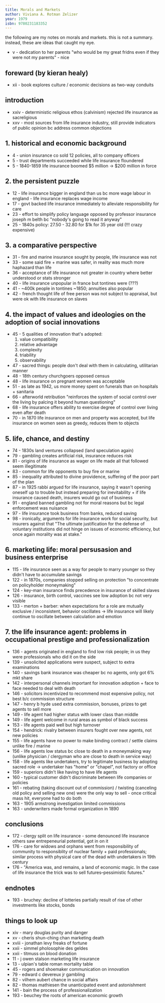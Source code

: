 ```yaml
---
title: Morals and Markets
author: Viviana A. Rotman Zelizer
year: 1979
isbn: 9780231183352
---
```


the following are my notes on morals and markets. this is not a summary. instead, these are ideas that caught my eye.

- v - dedication to her parents "who would be my great fridns even if they were not my parents" - nice

## foreward (by kieran healy)
- xii - book explores culture / economic decisions as two-way conduits

## introduction
- xxiv - deterministic religious ethos (calvinism) rejected life insurance as sacreligious
- xxv - most sources from life insurance industry, still provide indicators of public opinion bc address common objections

## 1. historical and economic background
- 4 - union insurance co sold 12 policies, all to company officers
- 5 - trust departments succeeded while life insurance floundered
- 5 - 1840-1859 life insurance boomed $5 million -> $200 million in force

## 2. the persistent puzzle
- 12 - life insurance bigger in england than us bc more wage labour in england - life insurance replaces wage income
- 17 - govt backed life insurance immediately to alleviate responsibility for care
- 23 - effort to simplify policy language opposed by professor insurance joseph m belth bc "nobody's going to read it anyway"
- 25 - 1840s policy: 27.50 - 32.80 for $1k for 35 year old (!!! crazy expensive)

## 3. a comparative perspective
- 31 - fire and marine insurance sought by people, life insurance was not
- 33 - some said fire + marine was safer, in reality was much more haphazard than life
- 36 - acceptance of life insurance not greater in country where better understood or stats stronger
- 40 - life insurance unpopular in france but tontines were (???)
- 41 - ~400k people in tontines ~1850; annuities also popular
- 42 - french thought life of free person was not subject to appraisal, but were ok with life insurance on slaves

## 4. the impact of values and ideologies on the adoption of social innovations
- 45 - 5 qualities of innovation that's adopted:
    1. value compatibility
    2. relative advantage
    3. complexity
    4. triability
    5. observability
- 47 - sacred things: people don't deal with them in calculating, utilitarian manner
- 48 - 18th century churchgoers opposed census
- 48 - life insurance on pregnant women was acceptable
- 51 - as late as 1942, us more money spent on funerals than on hospitals + sanitaria
- 66 - afterworld retribution "reinforces the system of social control over the living by palcing it beyond human questioning"
- 68 - life insurance offers ability to exercise degree of control over living even after death
- 70 - in 1870 life insurance on men and property was accepted, but life insurance on women seen as greedy, reduces them to objects

## 5. life, chance, and destiny
- 74 - 1830s land ventures collapsed (land speculation again)
- 79 - gambling creates artificial risk, insurance reduces risk
- 81 - origins of life insurance as wager on life made all that followed seem illegitimate
- 83 - common for life opponents to buy fire or marine
- 85 - inequality attributed to divine providence, suffering of the poor part of the plan
- 87 - in 1925 rabbi argued for life insurance, saying it wasn't opening oneself up to trouble but instead preparing for inevitability + if life insurance caused death, insurers would go out of business
- 91 - england banned gambling not for moral reasons but bc legal enforcement was nuisance
- 97 - life insurance took business from banks, reduced saving
- 98 - ironically, arguments for life insurance work for social security, but insurers against that "The ultimate justification for the defense of voluntary institutions did not hinge on issues of economic efficiency, but once again morality was at stake."

## 6. marketing life: moral persusasion and business enterprise
- 115 - life insurance seen as a way for people to marry younger so they didn't have to accumulate savings
- 122 - in 1870s, companies stopped selling on protection "to concentrate on policyholder moneymaking"
- 124 - key-man insurance finds precedence in insurance of skilled slaves
- 126 - insurance, birth control, vaccines see low adoption bc not very visible
- 133 - merton + barber: when expectations for a role are mutually exclusive / inconsistent, behavior oscillates -> life insurance will likely continue to oscillate between calculation and emotion

## 7. the life insurance agent: problems in occupational prestige and professionalization
- 136 - agents originated in england to find low risk people; in us they were professionals who did it on the side
- 139 - unsolicited applications were suspect, subject to extra examinations
- 140 - savings bank insurance was cheaper bc no agents, only got 6% mkt share
- 142 - interpersonal channels important for innovation adoption + face to face needed to deal with death
- 146 - solicitors incentivized to recommend most expensive policy, not best b/c commission structure
- 147 - henry b hyde used extra commission, bonuses, prizes to get agents to sell more
- 149 - life agent had higher status with lower class than middle
- 149 - life agent welcome in rural areas as symbol of black success
- 153 - life agents paid well but high turnover
- 154 - hendrick: rivalry between insurers fought over new agents, not new policies
- 155 - life agents have no power to make binding contract / settle claims unlike fire / marine
- 156 - life agents low status bc close to death in a moneymaking way (unlike physician / clergyman who are close to death in service way)
- 158 - life agents like undertakers, try to legitimate business by adopting sacred role -> undertaker has "home" or "chapel", not factory or office
- 159 - superiors didn't like having to have life agents
- 160 - typical customer didn't discriminate between life companies or policies
- 161 - rebating (taking discount out of commission) / twisting (canceling old policy and selling new one) were the only way to sell - once critical mass hit, everyone had to do both
- 163 - 1905 armstrong investigation limited commissions
- 163 - underwriters made formal organization in 1890

## conclusions
- 172 - clergy split on life insurance - some denounced life insurance others saw entrepeneurial potential, got in on it
- 176 - care for widows and orphans went from responsibility of community to responsiblity of nuclear family + paid professionals; similar process with physical care of the dead with undertakers in 19th century
- 176 - "America was, and remains, a land of economic magic. In the case of life insurance the trick was to sell futures–pessimistic futures."

## endnotes
- 193 - bruchey: decline of lotteries partially result of rise of other investments like stocks, bonds

## things to look up
- xiv - mary douglas purity and danger
- xv - cheris shun-ching chan marketing death
- xviii - jonathan levy freaks of fortune
- xxii - simmel pholosophie des geldes
- xxii - titmuss on blood donation
- 11 - j owen stalson marketing life insurance
- 13 - ulpian's table roman mortality table
- 45 - rogers and shoemaker communication on innovation
- 79 - edward c devereux jr gambling
- 82 - vilhem aubert chance in social affairs
- 82 - thomas mathiesen the unanticipated event and astonishment
- 141 - bain the process of professionalization
- 193 - beuchey the roots of american economic growth
